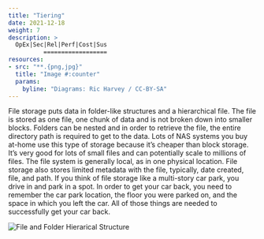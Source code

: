 ```yaml
---
title: "Tiering"
date: 2021-12-18
weight: 7
description: >
  OpEx|Sec|Rel|Perf|Cost|Sus
          ==================
resources:
- src: "**.{png,jpg}"
  title: "Image #:counter"
  params:
    byline: "Diagrams: Ric Harvey / CC-BY-SA"
---
```


File storage puts data in folder-like structures and a hierarchical file. The file is stored as one file, one chunk of data and is not broken down into smaller blocks. Folders can be nested and in order to retrieve the file, the entire directory path is required to get to the data. Lots of NAS systems you buy at-home use this type of storage because it’s cheaper than block storage. It’s very good for lots of small files and can potentially scale to millions of files. The file system is generally local, as in one physical location. File storage also stores limited metadata with the file, typically, date created, file, and path.
If you think of file storage like a multi-story car park, you drive in and park in a spot. In order to get your car back, you need to remember the car park location, the floor you were parked on, and the space in which you left the car. All of those things are needed to successfully get your car back.

![File and Folder Hierarical Structure](../file-storage.png "Fig 1. File and Folder structure")
